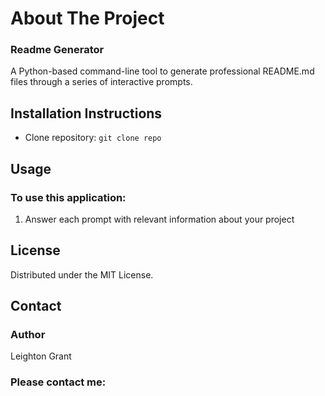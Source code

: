 # About The Project
        
### Readme Generator
        
A Python-based command-line tool to generate professional README.md files through a series of interactive prompts.
        
## Installation Instructions
        
* Clone repository: `git clone repo`

        
## Usage
        
### To use this application:
        
1. Answer each prompt with relevant information about your project
        
## License
        
Distributed under the MIT License.
        
## Contact
        
### Author
        
Leighton Grant
        
### Please contact me:
        

        